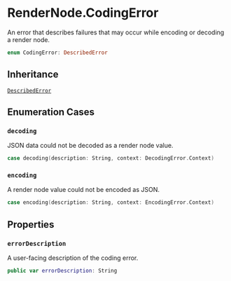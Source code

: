 # RenderNode.CodingError

An error that describes failures that may occur while encoding or decoding a render node.

``` swift
enum CodingError: DescribedError 
```

## Inheritance

[`DescribedError`](/DescribedError)

## Enumeration Cases

### `decoding`

JSON data could not be decoded as a render node value.

``` swift
case decoding(description: String, context: DecodingError.Context)
```

### `encoding`

A render node value could not be encoded as JSON.

``` swift
case encoding(description: String, context: EncodingError.Context)
```

## Properties

### `errorDescription`

A user-facing description of the coding error.

``` swift
public var errorDescription: String 
```

